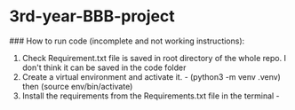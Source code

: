 # 3rd-year-BBB-project
### How to run code (incomplete and not working instructions):
1. Check Requirement.txt file is saved in root directory of the whole repo. I don't think it can be saved in the code folder
2. Create a virtual environment and activate it. - (python3 -m venv .venv) then (source env/bin/activate)
3. Install the requirements from the Requirements.txt file in the terminal - 
